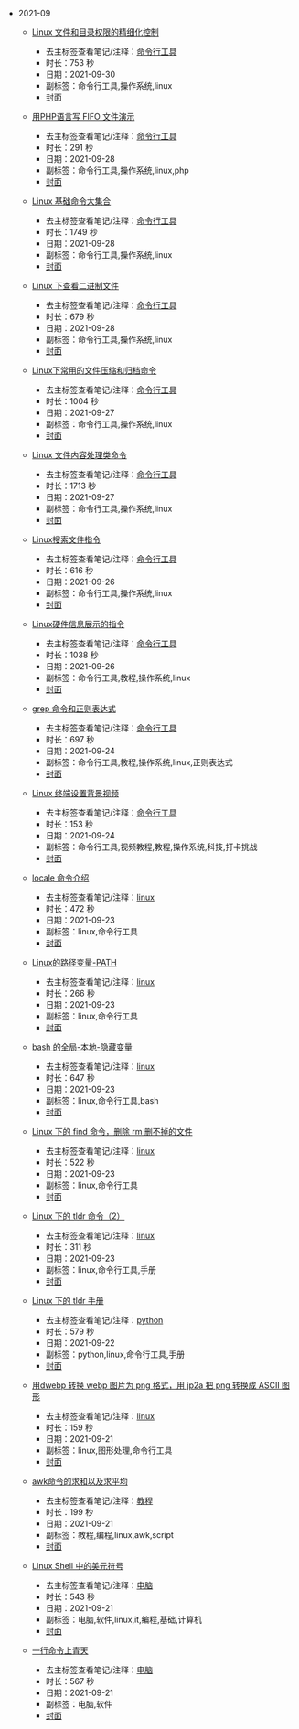 - 2021-09

    - [Linux 文件和目录权限的精细化控制](https://www.bilibili.com/video/BV14L411s7qs)
        - 去主标签查看笔记/注释：[命令行工具](../markmap/命令行工具.html)
        - 时长：753 秒
        - 日期：2021-09-30
        - 副标签：命令行工具,操作系统,linux
        - [封面](http://i0.hdslb.com/bfs/archive/2f02787b1826d9d4bcc75c511130616b37a7c4f7.jpg)

    - [用PHP语言写 FIFO 文件演示](https://www.bilibili.com/video/BV1xv411G7oL)
        - 去主标签查看笔记/注释：[命令行工具](../markmap/命令行工具.html)
        - 时长：291 秒
        - 日期：2021-09-28
        - 副标签：命令行工具,操作系统,linux,php
        - [封面](http://i2.hdslb.com/bfs/archive/72a1ee49a37b9adac82229551e2a60bbd39eeefb.jpg)

    - [Linux 基础命令大集合](https://www.bilibili.com/video/BV1vU4y1c7gr)
        - 去主标签查看笔记/注释：[命令行工具](../markmap/命令行工具.html)
        - 时长：1749 秒
        - 日期：2021-09-28
        - 副标签：命令行工具,操作系统,linux
        - [封面](http://i2.hdslb.com/bfs/archive/d7581cb7b5bd2fdd20b8520a641ea624c8b98082.jpg)

    - [Linux 下查看二进制文件](https://www.bilibili.com/video/BV1g44y1t74X)
        - 去主标签查看笔记/注释：[命令行工具](../markmap/命令行工具.html)
        - 时长：679 秒
        - 日期：2021-09-28
        - 副标签：命令行工具,操作系统,linux
        - [封面](http://i2.hdslb.com/bfs/archive/a5b0d85b2b1bc4f93deb3f436e0921acb7845f1a.jpg)

    - [Linux下常用的文件压缩和归档命令](https://www.bilibili.com/video/BV1s44y147xk)
        - 去主标签查看笔记/注释：[命令行工具](../markmap/命令行工具.html)
        - 时长：1004 秒
        - 日期：2021-09-27
        - 副标签：命令行工具,操作系统,linux
        - [封面](http://i2.hdslb.com/bfs/archive/ad0477c46c7cafe90f64e3072b52f1ad002d766e.jpg)

    - [Linux 文件内容处理类命令](https://www.bilibili.com/video/BV14q4y1P7bm)
        - 去主标签查看笔记/注释：[命令行工具](../markmap/命令行工具.html)
        - 时长：1713 秒
        - 日期：2021-09-27
        - 副标签：命令行工具,操作系统,linux
        - [封面](http://i1.hdslb.com/bfs/archive/86276bdd0ed98df78b6a5f21bf4e0fe27a5a32b1.jpg)

    - [Linux搜索文件指令](https://www.bilibili.com/video/BV1uv411G7MA)
        - 去主标签查看笔记/注释：[命令行工具](../markmap/命令行工具.html)
        - 时长：616 秒
        - 日期：2021-09-26
        - 副标签：命令行工具,操作系统,linux
        - [封面](http://i0.hdslb.com/bfs/archive/faf065c9212705bd339d6e0ae64339632d62df50.jpg)

    - [Linux硬件信息展示的指令](https://www.bilibili.com/video/BV1v3411y74A)
        - 去主标签查看笔记/注释：[命令行工具](../markmap/命令行工具.html)
        - 时长：1038 秒
        - 日期：2021-09-26
        - 副标签：命令行工具,教程,操作系统,linux
        - [封面](http://i0.hdslb.com/bfs/archive/a637c484619b573e2def12452f32aa01b472622b.jpg)

    - [grep 命令和正则表达式](https://www.bilibili.com/video/BV15Q4y1C7zL)
        - 去主标签查看笔记/注释：[命令行工具](../markmap/命令行工具.html)
        - 时长：697 秒
        - 日期：2021-09-24
        - 副标签：命令行工具,教程,操作系统,linux,正则表达式
        - [封面](http://i0.hdslb.com/bfs/archive/8ed1b8a68e35834b0cdb3a3fc1de20d0d32f2d75.jpg)

    - [Linux 终端设置背景视频](https://www.bilibili.com/video/BV1vQ4y1z781)
        - 去主标签查看笔记/注释：[命令行工具](../markmap/命令行工具.html)
        - 时长：153 秒
        - 日期：2021-09-24
        - 副标签：命令行工具,视频教程,教程,操作系统,科技,打卡挑战
        - [封面](http://i2.hdslb.com/bfs/archive/a30256bf8dd6b9a7a03af0315fe0e5c9fbb1fab8.jpg)

    - [locale 命令介绍](https://www.bilibili.com/video/BV1j34y1D7JQ)
        - 去主标签查看笔记/注释：[linux](../markmap/linux.html)
        - 时长：472 秒
        - 日期：2021-09-23
        - 副标签：linux,命令行工具
        - [封面](http://i1.hdslb.com/bfs/archive/9230d94aa204a7417c95b38677e408051f8b8e35.jpg)

    - [Linux的路径变量-PATH](https://www.bilibili.com/video/BV12v411378c)
        - 去主标签查看笔记/注释：[linux](../markmap/linux.html)
        - 时长：266 秒
        - 日期：2021-09-23
        - 副标签：linux,命令行工具
        - [封面](http://i0.hdslb.com/bfs/archive/31440a46204ac89193b92d603149c02a7f308e06.jpg)

    - [bash 的全局-本地-隐藏变量](https://www.bilibili.com/video/BV1NQ4y1C71y)
        - 去主标签查看笔记/注释：[linux](../markmap/linux.html)
        - 时长：647 秒
        - 日期：2021-09-23
        - 副标签：linux,命令行工具,bash
        - [封面](http://i1.hdslb.com/bfs/archive/a1984965d6b60a7332b2d6114d5444abfd0b21c0.jpg)

    - [Linux 下的 find 命令，删除 rm 删不掉的文件](https://www.bilibili.com/video/BV1Sv41137Az)
        - 去主标签查看笔记/注释：[linux](../markmap/linux.html)
        - 时长：522 秒
        - 日期：2021-09-23
        - 副标签：linux,命令行工具
        - [封面](http://i2.hdslb.com/bfs/archive/a05d81cfea48ef4699d0e160fe7c6c118450ac0b.jpg)

    - [Linux 下的 tldr 命令（2）](https://www.bilibili.com/video/BV1cL4y1h79c)
        - 去主标签查看笔记/注释：[linux](../markmap/linux.html)
        - 时长：311 秒
        - 日期：2021-09-23
        - 副标签：linux,命令行工具,手册
        - [封面](http://i0.hdslb.com/bfs/archive/c9e628aea99a3087a32b2fe93eaa25a6b6f079c7.jpg)

    - [Linux 下的 tldr 手册](https://www.bilibili.com/video/BV1C34112722)
        - 去主标签查看笔记/注释：[python](../markmap/python.html)
        - 时长：579 秒
        - 日期：2021-09-22
        - 副标签：python,linux,命令行工具,手册
        - [封面](http://i0.hdslb.com/bfs/archive/41db40357638ee19f93a1599ce6a054cf6720921.jpg)

    - [用dwebp 转换 webp 图片为 png 格式，用 jp2a 把 png 转换成 ASCII 图形](https://www.bilibili.com/video/BV1MU4y1A7Uv)
        - 去主标签查看笔记/注释：[linux](../markmap/linux.html)
        - 时长：159 秒
        - 日期：2021-09-21
        - 副标签：linux,图形处理,命令行工具
        - [封面](http://i1.hdslb.com/bfs/archive/acf6f8a8b5fbe3520232a450a4dd9be26635c45e.jpg)

    - [awk命令的求和以及求平均](https://www.bilibili.com/video/BV1qq4y1o72i)
        - 去主标签查看笔记/注释：[教程](../markmap/教程.html)
        - 时长：199 秒
        - 日期：2021-09-21
        - 副标签：教程,编程,linux,awk,script
        - [封面](http://i2.hdslb.com/bfs/archive/f2ecf57eb27c24078a0f26c62914fdba9cbba82e.jpg)

    - [Linux Shell 中的美元符号](https://www.bilibili.com/video/BV1iL4y187pX)
        - 去主标签查看笔记/注释：[电脑](../markmap/电脑.html)
        - 时长：543 秒
        - 日期：2021-09-21
        - 副标签：电脑,软件,linux,it,编程,基础,计算机
        - [封面](http://i0.hdslb.com/bfs/archive/8388a6eb5cee67703ebfec758932624b987a8453.jpg)

    - [一行命令上青天](https://www.bilibili.com/video/BV1Mb4y117Ja)
        - 去主标签查看笔记/注释：[电脑](../markmap/电脑.html)
        - 时长：567 秒
        - 日期：2021-09-21
        - 副标签：电脑,软件
        - [封面](http://i1.hdslb.com/bfs/archive/d228894795580a5bf5c5b2b1861b1ca6ab1c4c61.jpg)
